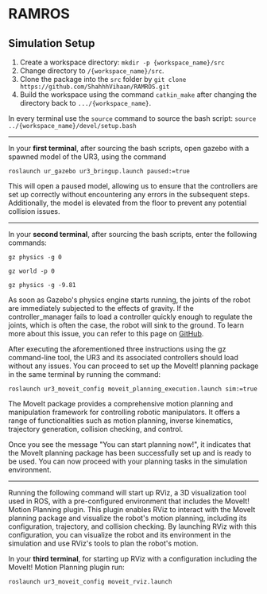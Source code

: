 # RAMROS

## Simulation Setup

1. Create a workspace directory: `mkdir -p {workspace_name}/src`
2. Change directory to `/{workspace_name}/src`.
3. Clone the package into the `src` folder by `git clone https://github.com/ShahhhVihaan/RAMROS.git`
4. Build the workspace using the command `catkin_make` after changing the directory back to `.../{workspace_name}`.


In every terminal use the `source` command to source the bash script: `source ../{workspace_name}/devel/setup.bash`

---

In your **first terminal**, after sourcing the bash scripts, open gazebo with a spawned model of the UR3, using the command
```
roslaunch ur_gazebo ur3_bringup.launch paused:=true
```
This will open a paused model, allowing us to ensure that the controllers are set up correctly without encountering any errors in the subsequent steps. Additionally, the model is elevated from the floor to prevent any potential collision issues.

---
In your **second terminal**, after sourcing the bash scripts, enter the following commands:
```
gz physics -g 0
```
```
gz world -p 0
```
```
gz physics -g -9.81
```
As soon as Gazebo's physics engine starts running, the joints of the robot are immediately subjected to the effects of gravity. If the controller_manager fails to load a controller quickly enough to regulate the joints, which is often the case, the robot will sink to the ground. To learn more about this issue, you can refer to this page on [GitHub](https://github.com/ros-industrial/universal_robot/issues/627).

After executing the aforementioned three instructions using the gz command-line tool, the UR3 and its associated controllers should load without any issues. You can proceed to set up the MoveIt! planning package in the same terminal by running the command:
```
roslaunch ur3_moveit_config moveit_planning_execution.launch sim:=true
```
The MoveIt package provides a comprehensive motion planning and manipulation framework for controlling robotic manipulators. It offers a range of functionalities such as motion planning, inverse kinematics, trajectory generation, collision checking, and control.

Once you see the message "You can start planning now!", it indicates that the MoveIt planning package has been successfully set up and is ready to be used. You can now proceed with your planning tasks in the simulation environment.

---

Running the following command will start up RViz, a 3D visualization tool used in ROS, with a pre-configured environment that includes the MoveIt! Motion Planning plugin. This plugin enables RViz to interact with the MoveIt planning package and visualize the robot's motion planning, including its configuration, trajectory, and collision checking. By launching RViz with this configuration, you can visualize the robot and its environment in the simulation and use RViz's tools to plan the robot's motion.

In your **third terminal**, for starting up RViz with a configuration including the MoveIt! Motion Planning plugin run:
```
roslaunch ur3_moveit_config moveit_rviz.launch
```

